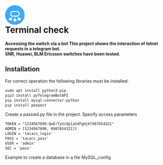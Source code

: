 # <img src="https://github.com/SETCIPHER/terminal_check/blob/master/check.png" width="64" align="center"><figcaption> Terminal check</figcaption>
****Accessing the switch via a bot
This project shows the interaction of telnet requests in a telegram bot.<br />SNR, Huawei, BLM Ericsson switches have been tested.****

## Installation
For correct operation the following libraries must be installed:
``` {.bash}
sudo apt install python3-pip
pip3 install pyTelegramBotAPI
pip install mysql-connector-python
pip install pexpect
```
Create a passwd.py file in the project.
Specify access parameters
```{.bush}
TOKEN = "1234567890:QwErTyUiOp{aSdFgHjKl987654321"
ADMIN = [1234567890, 0987654321]t
LOGIN = 'tacaсs_login'
PASS = 'tacaсs_pass'
USER = 'admin'
SEC = 'pass'
```
Example to create a database in a file MySQL_config
